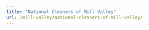 ```yaml
---
title: "National Cleaners of Mill Valley"
url: /mill-valley/national-cleaners-of-mill-valley/
---
```

